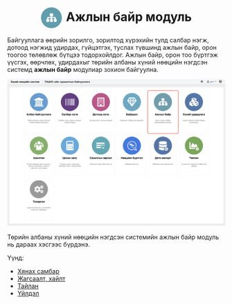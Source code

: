 
<h1 align="center"><img src="assets/images/modules/positions.svg" style="width: 48px;vertical-align: middle;padding-right: 10px;"/>Ажлын байр модуль</h1>

  Байгууллага өөрийн зорилго, зорилтод хүрэхийн тулд салбар нэгж, дотоод нэгжид удирдах, гүйцэтгэх, туслах түвшинд ажлын байр, орон тоогоо төлөвлөж
  бүтцээ тодорхойлдог. Ажлын байр, орон тоо бүртгэж үүсгэх, өөрчлөх, удирдахыг төрийн албаны хүний нөөцийн нэгдсэн системд **ажлын байр** модулиар зохион байгуулна. 
<br>

![](../assets/images/modules/positions/home.png)

Төрийн албаны хүний нөөцийн нэгдсэн системийн ажлын байр модуль нь дараах хэсгээс бүрдэнэ.

Үүнд:

- [Хянах самбар](positions/dashboard.md)
- [Жагсаалт, хайлт](positions/list.md)
- [Тайлан](positions/report.md)
- [Үйлдэл](positions/action.md)
